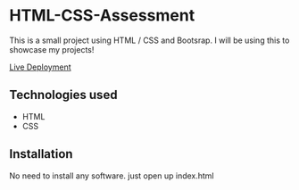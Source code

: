 # HTML-CSS-Assessment
This  is a small project using HTML / CSS and Bootsrap. I will be using this to showcase my projects!

[Live Deployment](https://assessment-yasmine-html-css.netlify.app/)
 
 
## Technologies used

* HTML
* CSS

## Installation

No need to install any software. just open up index.html
